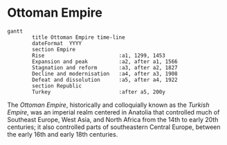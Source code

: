 # Ottoman Empire

```mermaid
gantt
        title Ottoman Empire time-line
        dateFormat  YYYY
        section Empire
        Rise						:a1, 1299, 1453
        Expansion and peak			:a2, after a1, 1566
		Stagnation and reform		:a3, after a2, 1827
		Decline and modernisation	:a4, after a3, 1908
		Defeat and dissolution		:a5, after a4, 1922
        section Republic
        Turkey						:after a5, 200y
```


The *Ottoman Empire*, historically and colloquially known as the *Turkish Empire*, was an imperial realm centered in Anatolia that controlled much of Southeast Europe, West Asia, and North Africa from the 14th to early 20th centuries; it also controlled parts of southeastern Central Europe, between the early 16th and early 18th centuries.